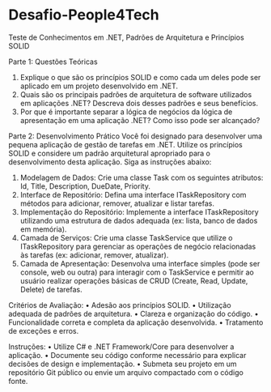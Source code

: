 # Desafio-People4Tech

Teste de Conhecimentos em .NET, Padrões de Arquitetura e Princípios SOLID

Parte 1: Questões Teóricas
1. Explique o que são os princípios SOLID e como cada um deles pode ser aplicado em um projeto desenvolvido em .NET.
2. Quais são os principais padrões de arquitetura de software utilizados em aplicações .NET? Descreva dois desses padrões e seus benefícios.
3. Por que é importante separar a lógica de negócios da lógica de apresentação em uma aplicação .NET? Como isso pode ser alcançado?

Parte 2: Desenvolvimento Prático
Você foi designado para desenvolver uma pequena aplicação de gestão de tarefas em .NET. Utilize os princípios SOLID e considere um padrão arquitetural apropriado para o desenvolvimento desta aplicação. Siga as instruções abaixo:

1. Modelagem de Dados: Crie uma classe Task com os seguintes atributos: Id, Title, Description, DueDate, Priority.
2. Interface de Repositório: Defina uma interface ITaskRepository com métodos para adicionar, remover, atualizar e listar tarefas.
3. Implementação do Repositório: Implemente a interface ITaskRepository utilizando uma estrutura de dados adequada (ex: lista, banco de dados em memória).
4. Camada de Serviços: Crie uma classe TaskService que utilize o ITaskRepository para gerenciar as operações de negócio relacionadas às tarefas (ex: adicionar, remover, atualizar).
5. Camada de Apresentação: Desenvolva uma interface simples (pode ser console, web ou outra) para interagir com o TaskService e permitir ao usuário realizar operações básicas de CRUD (Create, Read, Update, Delete) de tarefas.

Critérios de Avaliação:
• Adesão aos princípios SOLID.
• Utilização adequada de padrões de arquitetura.
• Clareza e organização do código.
• Funcionalidade correta e completa da aplicação desenvolvida.
• Tratamento de exceções e erros.

Instruções:
• Utilize C# e .NET Framework/Core para desenvolver a aplicação.
• Documente seu código conforme necessário para explicar decisões de design e implementação.
• Submeta seu projeto em um repositório Git público ou envie um arquivo compactado com o código fonte.
